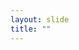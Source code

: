 ```yaml
---
layout: slide
title: ""
---
```


<section data-background-image="{{site.baseurl}}/assets/images/12046355-p1-cropped.jpg">
</section> 
